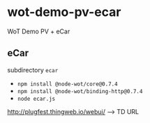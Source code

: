 # wot-demo-pv-ecar
WoT Demo  PV + eCar

## eCar

subdirectory `ecar`


* `npm install @node-wot/core@0.7.4`
* `npm install @node-wot/binding-http@0.7.4`
* `node ecar.js`


http://plugfest.thingweb.io/webui/
--> TD URL
